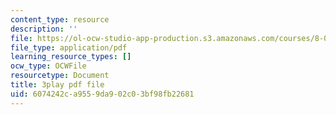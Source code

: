 ```yaml
---
content_type: resource
description: ''
file: https://ol-ocw-studio-app-production.s3.amazonaws.com/courses/8-01sc-classical-mechanics-fall-2016/6074242ca9559da902c03bf98fb22681_m8_3VwHy7tE.pdf
file_type: application/pdf
learning_resource_types: []
ocw_type: OCWFile
resourcetype: Document
title: 3play pdf file
uid: 6074242c-a955-9da9-02c0-3bf98fb22681
---
```

